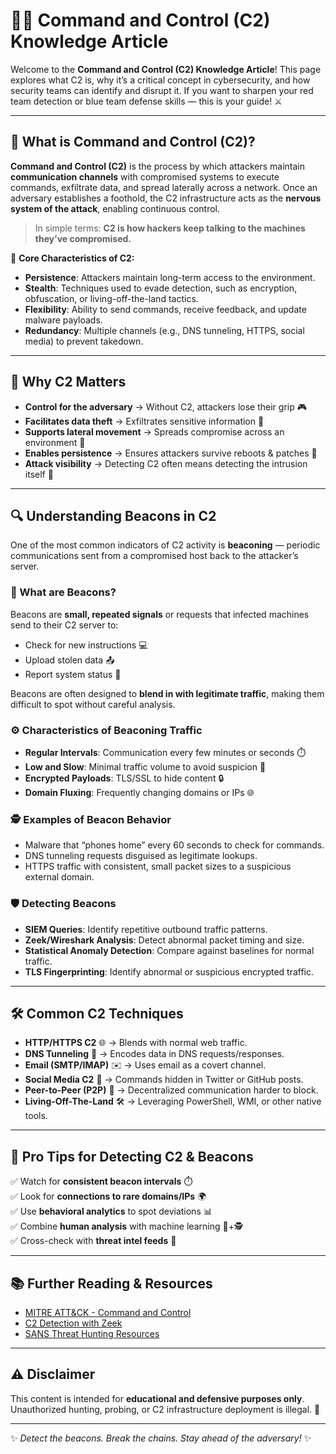 # 🕵️‍♂️ Command and Control (C2) Knowledge Article

Welcome to the **Command and Control (C2) Knowledge Article**! This page explores what C2 is, why it’s a critical concept in cybersecurity, and how security teams can identify and disrupt it. If you want to sharpen your red team detection or blue team defense skills — this is your guide! ⚔️

---

## 📖 What is Command and Control (C2)?

**Command and Control (C2)** is the process by which attackers maintain **communication channels** with compromised systems to execute commands, exfiltrate data, and spread laterally across a network. Once an adversary establishes a foothold, the C2 infrastructure acts as the **nervous system of the attack**, enabling continuous control.

> In simple terms: **C2 is how hackers keep talking to the machines they’ve compromised.**

🔑 **Core Characteristics of C2:**
- **Persistence**: Attackers maintain long-term access to the environment.
- **Stealth**: Techniques used to evade detection, such as encryption, obfuscation, or living-off-the-land tactics.
- **Flexibility**: Ability to send commands, receive feedback, and update malware payloads.
- **Redundancy**: Multiple channels (e.g., DNS tunneling, HTTPS, social media) to prevent takedown.

---

## 🎯 Why C2 Matters
- **Control for the adversary** → Without C2, attackers lose their grip 🎮
- **Facilitates data theft** → Exfiltrates sensitive information 💾
- **Supports lateral movement** → Spreads compromise across an environment 🔄
- **Enables persistence** → Ensures attackers survive reboots & patches 🔐
- **Attack visibility** → Detecting C2 often means detecting the intrusion itself 🔎

---

## 🔍 Understanding Beacons in C2

One of the most common indicators of C2 activity is **beaconing** — periodic communications sent from a compromised host back to the attacker’s server.

### 📌 What are Beacons?
Beacons are **small, repeated signals** or requests that infected machines send to their C2 server to:
- Check for new instructions 💻
- Upload stolen data 📤
- Report system status 📡

Beacons are often designed to **blend in with legitimate traffic**, making them difficult to spot without careful analysis.

### ⚙️ Characteristics of Beaconing Traffic
- **Regular Intervals**: Communication every few minutes or seconds ⏱️
- **Low and Slow**: Minimal traffic volume to avoid suspicion 🐢
- **Encrypted Payloads**: TLS/SSL to hide content 🔒
- **Domain Fluxing**: Frequently changing domains or IPs 🌐

### 🕵️ Examples of Beacon Behavior
- Malware that “phones home” every 60 seconds to check for commands.
- DNS tunneling requests disguised as legitimate lookups.
- HTTPS traffic with consistent, small packet sizes to a suspicious external domain.

### 🛡️ Detecting Beacons
- **SIEM Queries**: Identify repetitive outbound traffic patterns.
- **Zeek/Wireshark Analysis**: Detect abnormal packet timing and size.
- **Statistical Anomaly Detection**: Compare against baselines for normal traffic.
- **TLS Fingerprinting**: Identify abnormal or suspicious encrypted traffic.

---

## 🛠️ Common C2 Techniques
- **HTTP/HTTPS C2** 🌐 → Blends with normal web traffic.
- **DNS Tunneling** 📡 → Encodes data in DNS requests/responses.
- **Email (SMTP/IMAP)** ✉️ → Uses email as a covert channel.
- **Social Media C2** 📱 → Commands hidden in Twitter or GitHub posts.
- **Peer-to-Peer (P2P)** 🔗 → Decentralized communication harder to block.
- **Living-Off-The-Land** 🛠️ → Leveraging PowerShell, WMI, or other native tools.

---

## 📌 Pro Tips for Detecting C2 & Beacons
✅ Watch for **consistent beacon intervals** ⏱️  
✅ Look for **connections to rare domains/IPs** 🌍  
✅ Use **behavioral analytics** to spot deviations 📊  
✅ Combine **human analysis** with machine learning 🤖+🕵️  
✅ Cross-check with **threat intel feeds** 📡  

---

## 📚 Further Reading & Resources
- [MITRE ATT&CK - Command and Control](https://attack.mitre.org/tactics/TA0011/)
- [C2 Detection with Zeek](https://zeek.org/)
- [SANS Threat Hunting Resources](https://www.sans.org/cyber-security-courses/threat-hunting/)

---

## ⚠️ Disclaimer
This content is intended for **educational and defensive purposes only**. Unauthorized hunting, probing, or C2 infrastructure deployment is illegal. 🚨

---

✨ *Detect the beacons. Break the chains. Stay ahead of the adversary!* ✨
